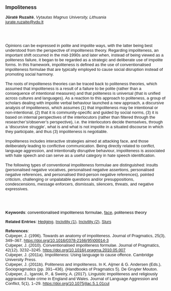 <!DOCTYPE html><html lang="en"><head><title="Impoliteness"></head>
<body><p><font face="Poppins, Calibri, sans-serif" size="3"><b>Impoliteness</b></font></p>
<p><font face="Poppins, Calibri, sans-serif" size="2"><b>Jūratė Ruzaitė</b>, <i>Vytautas Magnus University, Lithuania</i><br><a href="mailto:jurate.ruzaite@vdu.lt" target="blank">jurate.ruzaite@vdu.lt</a></font></p>
<p><font face="Poppins, Calibri, sans-serif" size="2"><br><br><br>Opinions can be expressed in polite and impolite ways, with the latter being best understood from the perspective of impoliteness theory. Regarding impoliteness, an important shift occurred in the mid-1990s and later when, instead of being viewed as a politeness failure, it began to be regarded as a strategic and deliberate use of impolite forms. In this framework, impoliteness is defined as the use of conventionalised impoliteness formulae that are typically employed to cause social disruption instead of promoting social harmony.<br><br>The roots of impoliteness theories can be traced back to politeness theories, which assumed that impoliteness is a result of a failure to be polite (rather than a consequence of intentional measures) and that politeness is universal (that is unified across cultures and languages). As a reaction to this approach to politeness, a group of scholars dealing with impolite verbal behaviour launched a new approach, a discursive analysis of impoliteness, which assumes (1) that impoliteness may be intentional or non-intentional, (2) that it is community-specific and guided by social norms, (3) it is based on internal perspectives of the interlocutors (rather than filtered through the researcher’s/observer’s perspective), i.e. the interlocutors decide themselves, through a ‘discursive struggle’, what is and what is not impolite in a situated discourse in which they participate, and thus (3) impoliteness is negotiable.  <br><br>Impoliteness includes interactive strategies aimed at attacking face, and those deliberately leading to conflictive communication. Being directly related to conflict, language aggression, and intentionally disruptive behaviour, impoliteness is associated with hate speech and can serve as a useful category in hate speech identification.<br><br>The following types of conventional impoliteness formulae are distinguished: insults (personalised negative vocatives, personalised negative assertions, personalised negative references, and personalised third-person negative references), pointed criticism, challenging or unpalatable questions and/or presuppositions, condescensions, message enforcers, dismissals, silencers, threats, and negative expressives.  <br><br><br><br></font></p>
<p><font face="Poppins, Calibri, sans-serif" size="2"><b>Keywords</b>: </span></font></font></span></font><font color="#000000"><span style="text-decoration: none"><font face="calibri, sans-serif"><font size="2" style="font-size: 10pt"><span lang="hu-hu">c</span></font></font></span></font><font color="#000000"><span style="text-decoration: none"><font face="calibri, sans-serif"><font size="2" style="font-size: 10pt"><span lang="hu-hu">onventionalised impoliteness formulae, <a href="./face.html">face</a>, politeness theory</span></font></font></span></font></font></p>
<p><font face="Poppins, Calibri, sans-serif" size="2"><b>Related Entries</b>: <a href="./hedging.html">Hedging</a>, <a href="./incivility-(1).html">Incivility (1)</a>, <a href="./incivility-(2).html">Incivility (2)</a>, <a href="./slurs.html">Slurs</a></font></p>
<p><font face="Poppins, Calibri, sans-serif" size="2"><b>References</b>:<br>Culpeper, J. (1996). Towards an anatomy of impoliteness. Journal of Pragmatics, 25(3), 349–367. <a href="https://doi.org/10.1016/0378-2166(95)00014-3" target="_blank">https://doi.org/10.1016/0378-2166(95)00014-3</a><br>Culpeper, J. (2010). Conventionalised impoliteness formulae. Journal of Pragmatics, 42(12), 3232–3245. <a href="https://doi.org/10.1016/j.pragma.2010.05.007" target="_blank">https://doi.org/10.1016/j.pragma.2010.05.007</a><br>Culpeper, J. (2011a). Impoliteness: Using language to cause offence. Cambridge University Press.<br>Culpeper, J. (2011b). Politeness and impoliteness. In K. Aijmer &amp; G. Andersen (Eds.), Sociopragmatics (pp. 391–436). (Handbooks of Pragmatics 5). De Gruyter Mouton.<br>Culpeper, J., Iganski, P., &amp; Sweiry, A. (2017). Linguistic impoliteness and religiously aggravated hate crime in England and Wales. Journal of Language Aggression and Conflict, 5(1), 1–29. <a href="https://doi.org/10.1075/jlac.5.1.01cul" target="_blank">https://doi.org/10.1075/jlac.5.1.01cul</a></font></p>
</body>